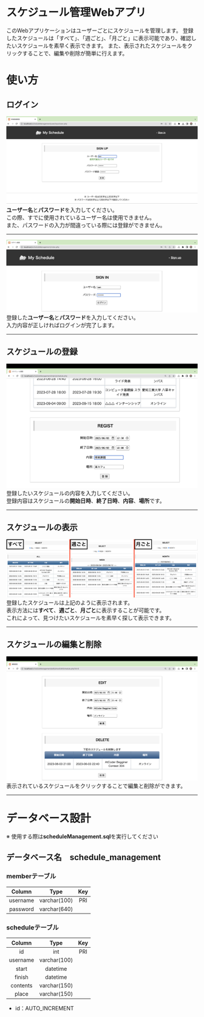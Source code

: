 # スケジュール管理Webアプリ

このWebアプリケーションはユーザーごとにスケジュールを管理します。
登録したスケジュールは「すべて」、「週ごと」、「月ごと」に表示可能であり、確認したいスケジュールを素早く表示できます。
また、表示されたスケジュールをクリックすることで、編集や削除が簡単に行えます。

# 使い方

## ログイン

![新規会員登録](./ScheduleManagementImg/SignUp.png "SignUp")
<strong>ユーザー名</strong>と<strong>パスワード</strong>を入力してください。<br>
この際、すでに使用されているユーザー名は使用できません。<br>
また、パスワードの入力が間違っている際には登録ができません。

***

![ログイン](./ScheduleManagementImg/SignIn.png "SignIn")
登録した<strong>ユーザー名</strong>と<strong>パスワード</strong>を入力してください。<br>
入力内容が正しければログインが完了します。<br>

***

## スケジュールの登録

![登録](./ScheduleManagementImg/Regist.png "Regist")
登録したいスケジュールの内容を入力してください。<br>
登録内容はスケジュールの<strong>開始日時</strong>、<strong>終了日時</strong>、<strong>内容</strong>、<strong>場所</strong>です。<br>

***

## スケジュールの表示

![登録](./ScheduleManagementImg/Show.jpg "Regist")
登録したスケジュールは上記のように表示されます。<br>
表示方法には<strong>すべて</strong>、<strong>週ごと</strong>、<strong>月ごと</strong>に表示することが可能です。<br>
これによって、見つけたいスケジュールを素早く探して表示できます。<br>

***

## スケジュールの編集と削除

![編集と削除](./ScheduleManagementImg/Edit&Delete.png "Edit&Delete")
表示されているスケジュールをクリックすることで編集と削除ができます。<br>

***

# データベース設計

※ 使用する際は<strong>scheduleManagement.sql</strong>を実行してください

## データベース名　schedule_management

### memberテーブル

| Column | Type | Key |
| :---:| :---: | :---: |
| username | varchar(100) | PRI |
| password | varchar(640) |  |

### scheduleテーブル

| Column | Type | Key |
| :---:| :---: | :---: |
| id | int | PRI |
| username | varchar(100) |  |
| start | datetime |  |
| finish | datetime |  |
| contents | varchar(150) |  |
| place | varchar(150) |  |

* id：AUTO_INCREMENT